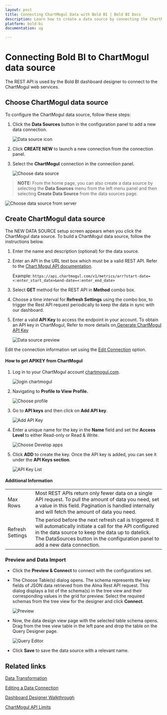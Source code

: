 ```yaml
---
layout: post
title: Connecting ChartMogul Data with Bold BI | Bold BI Docs
description: Learn how to create a data source by connecting the ChartMogul data through its REST API endpoint in Dashboard Designer with the Bold BI application.
platform: bold-bi
documentation: ug

---
```


# Connecting Bold BI to ChartMogul data source
The REST API is used by the Bold BI dashboard designer to connect to the ChartMogul web services.

## Choose ChartMogul data source

To configure the ChartMogul data source, follow these steps:
1. Click the **Data Sources** button in the configuration panel to add a new data connection.

   ![Data source icon](/static/assets/working-with-datasource/data-connectors/images/common/DataSourcesIcon.png)

2. Click **CREATE NEW** to launch a new connection from the connection panel.
3. Select the **ChartMogul** connection in the connection panel.

   ![Choose data source](/static/assets/working-with-datasource/data-connectors/images/chartmogul/ChartMogul.png)

> **NOTE:** From the home page, you can also create a data source by selecting the **Data Sources** menu from the left menu panel and then selecting **Create Data Source** from the data sources page.

   ![Choose data source from server](/static/assets/working-with-datasource/data-connectors/images/chartmogul/ChartMogul_server.png)

## Create ChartMogul data source

The NEW DATA SOURCE setup screen appears when you click the ChartMogul data source. To build a ChartMogul data source, follow the instructions below.

1. Enter the name and description (optional) for the data source.
2. Enter an API in the URL text box which must be a valid REST API. Refer to the [Chart Mogul API documentation](https://dev.chartmogul.com/reference).

    Example: `https://api.chartmogul.com/v1/metrics/arr?start-date=<:enter_start_date>&end-date=<:enter_end_date>`

3. Select **GET** method for the REST API in **Method** combo box.
4. Choose a time interval for **Refresh Settings** using the combo box, to trigger the Rest API request periodically to keep the data in sync with our dashboard.
5. Enter a valid **API Key** to access the endpoint in your account. To obtain an API key in ChartMogul, Refer to more details on<a href ="#GenerateAPIKey"> Generate ChartMogul API Key</a>

   ![Data source preview](/static/assets/working-with-datasource/data-connectors/images/chartmogul/ChartMogul_view.png)  

Edit the connection information set using the [Edit Connection](/working-with-data-source/editing-a-data-connection/) option.


<p id="GenerateAPIKey"></a>

#### How to get APIKEY from ChartMogul

1. Log in to your ChartMogul account [chartmogul.com](https://app.chartmogul.com/users/sign_in).

   ![login chartmogul](/static/assets/working-with-datasource/data-connectors/images/chartmogul/login.png)

2. Navigating to **Profile to View Profile.**

   ![Choose profile](/static/assets/working-with-datasource/data-connectors/images/chartmogul/profile.png)

3. Go to **API keys** and then click on **Add API key**.

   ![Add API Key](/static/assets/working-with-datasource/data-connectors/images/chartmogul/Add_Apikey.png)

4. Enter a unique name for the key in the **Name** field and set the **Access Level** to either Read-only or Read & Write.

   ![Choose Develop apps](/static/assets/working-with-datasource/data-connectors/images/chartmogul/apikey_name.png)

5. Click **ADD** to create the key. Once the API key is added, you can see it under the **API Keys section**.

   ![API Key List](/static/assets/working-with-datasource/data-connectors/images/chartmogul/keyList.png)


#### Additional Information
<table width="600">
<tr>
<td>
Max Rows
</td>
<td>
Most REST APIs return only fewer data on a single API request. To pull the amount of data you need, set a value in this field.  
Pagination is handled internally and will fetch the amount of data you need.
</td>
</tr>
<tr>
<td>
Refresh Settings
</td>
<td>
The period before the next refresh call is triggered. It will automatically initiate a call for the API configured in the data source to keep the data up to datelick. The DataSources button in the configuration panel to add a new data connection.
</td>
</tr>
</table>

### Preview and Data Import
* Click the **Preview & Connect** to connect with the configurations set.
* The Choose Table(s) dialog opens. The schema represents the key fields of JSON data retrieved from the Alma Rest API request. This dialog displays a list of the schema(s) in the tree view and their corresponding values in the grid for preview. Select the required schemas from the tree view for the designer and click **Connect**.

   ![Preview](/static/assets/working-with-datasource/data-connectors/images/common/Preview.png)

* Now, the data design view page with the selected table schema opens. Drag from the tree view table in the left pane and drop the table on the Query Designer page.

   ![Query Editor](/static/assets/working-with-datasource/data-connectors/images/common/QueryEditor.png)

* Click **Save** to save the data source with a relevant name.

## Related links
[Data Transformation](/working-with-data-source/transforming-data/joining-table/)

[Editing a Data Connection](/working-with-data-source/editing-a-data-connection/)   

[Dashboard Designer Walkthrough](/getting-started/creating-dashboard/)

[ChartMogul API Limits](https://dev.chartmogul.com/docs/rate-limits)